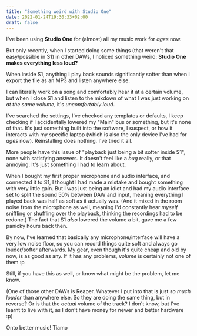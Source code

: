 ```yaml
---
title: "Something weird with Studio One"
date: 2022-01-24T19:30:33+02:00
draft: false
---
```


I've been using **Studio One** for (almost) all my music work for _ages_ now. 

But only recently, when I started doing some things (that weren't that easy/possible in S1) in other DAWs, I noticed something weird: **Studio One makes everything less loud?**

When inside S1, anything I play back sounds significantly softer than when I export the file as an MP3 and listen anywhere else.

I can literally work on a song and comfortably hear it at a certain volume, but when I close S1 and listen to the mixdown of what I was just working on _at the same volume_, it's _uncomfortably loud_.

I've searched the settings, I've checked any templates or defaults, I keep checking if I accidentally lowered my "Main" bus or something, but it's none of that. It's just something built into the software, I suspect, or how it interacts with my specific laptop (which is also the only device I've had for _ages_ now). Reinstalling does nothing, I've tried it all.

More people have this issue of "playback just being a bit softer inside S1", none with satisfying answers. It doesn't feel like a _bug_ really, or that annoying. It's just something I had to learn about. 

When I bought my first proper microphone and audio interface, and connected it to S1, I thought I had made a mistake and bought something with very little gain. But I was just being an idiot and had my audio interface set to split the sound 50% between DAW and input, meaning everything I played back was half as soft as it actually was. (And it mixed in the room noise from the microphone as well, meaning I'd constantly hear _myself_ sniffling or shuffling over the playback, thinking the recordings had to be redone.) The fact that S1 _also_ lowered the volume a bit, gave me a few panicky hours back then.

By now, I've learned that basically any microphone/interface will have a very low noise floor, so you can record things quite soft and always go louder/softer afterwards. My gear, even though it's quite cheap and old by now, is as good as any. If it has any problems, _volume_ is certainly not one of them :p

Still, if you have this as well, or know what might be the problem, let me know.

(One of those other DAWs is Reaper. Whatever I put into that is just _so much louder_ than anywhere else. So they are doing the same thing, but in reverse? Or is that the _actual_ volume of the track? I don't know, but I've learnt to live with it, as I don't have money for newer and better hardware :p)

Onto better music!
Tiamo

